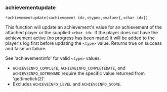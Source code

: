 ### achievementupdate
```
*achievementupdate(<achievement id>,<type>,<value>{,<char id>})
```

This function will update an achievement's value for an achievement of the attached
player or the supplied `<char id>`. If the player does not have the achievement active
(no progress has been made) it will be added to the player's log first before updating
the `<type>` value.
Returns true on success and false on failure.

See 'achievementinfo' for valid `<type>` values.
- `ACHIEVEINFO_COMPLETE`, `ACHIEVEINFO_COMPLETEDATE`, and `ACHIEVEINFO_GOTREWARD` require the specific value returned from 'gettimetick(2)'.
- Excludes `ACHIEVEINFO_LEVEL` and `ACHIEVEINFO_SCORE`.
